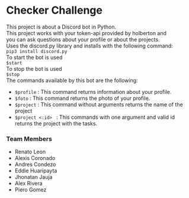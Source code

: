 # Checker Challenge

This project is about a Discord bot in Python. \
This project works with your token-api provided by holberton and  \
you can ask questions about your profile or about the projects. \
Uses the discord.py library and installs with the following command: \
``
pip3 install discord.py
`` \
To start the bot is used \
``
$start
`` \
To stop the bot is used \
``
$stop
`` \
The commands available by this bot are the following:
- `$profile` : This command returns information about your profile.
- `$foto` : This command returns the photo of your profile.
- `$project` : This command without arguments returns the name of the project
- `$project <:id> ` : This commands with one argument and valid id returns the project with the tasks.


### Team Members
- Renato Leon
- Alexis Coronado
- Andres Condezo
- Eddie Huaripayta
- Jhonatan Jauja
- Alex Rivera
- Piero Gomez
